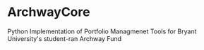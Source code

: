 # ArchwayCore
Python Implementation of Portfolio Managmenet Tools for Bryant University's student-ran Archway Fund
